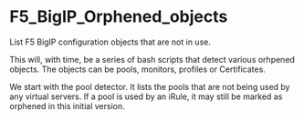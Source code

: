 # F5_BigIP_Orphened_objects
List F5 BigIP configuration objects that are not in use.

This will, with time, be a series of bash scripts that detect various orhpened objects.  The objects can be pools, monitors, profiles or Certificates.

We start with the pool detector.  It lists the pools that are not being used by any virtual servers.  If a pool is used by an iRule, it may still be marked as orphened in this initial version.
